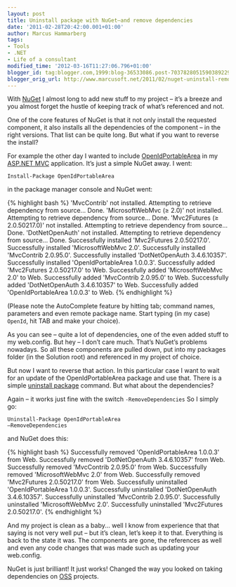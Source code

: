 ```yaml
---
layout: post
title: Uninstall package with NuGet–and remove dependencies
date: '2011-02-28T20:42:00.001+01:00'
author: Marcus Hammarberg
tags:
- Tools
- .NET
- Life of a consultant
modified_time: '2012-03-16T11:27:06.796+01:00'
blogger_id: tag:blogger.com,1999:blog-36533086.post-7037828051590389229
blogger_orig_url: http://www.marcusoft.net/2011/02/nuget-uninstall-remove-dependencies.html
---
```


With <a href="http://nuget.codeplex.com/" target="_blank">NuGet</a> I almost long to add new stuff to my project – it’s a breeze and you almost forget the hustle of keeping track of what’s referenced and not.

One of the core features of NuGet is that it not only install the requested component, it also installs all the dependencies of the component – in the right versions. That list can be quite long. But what if you want to reverse the install?

<a name='more'></a>

For example the other day I wanted to include <a href="http://openidportablearea.codeplex.com/" target="_blank">OpenIdPortableArea</a> in my <a href="http://www.asp.net/mVC/" target="_blank">ASP.NET MVC</a> application. It’s just a simple NuGet away. I went:

<code>Install-Package OpenIdPortableArea</code>

in the package manager console and NuGet went:

{% highlight bash %}
'MvcContrib' not installed. Attempting to retrieve dependency from source...
Done.
'MicrosoftWebMvc (≥ 2.0)' not installed. Attempting to retrieve dependency from source...
Done.
'Mvc2Futures (≥ 2.0.50217.0)' not installed. Attempting to retrieve dependency from source...
Done.
'DotNetOpenAuth' not installed. Attempting to retrieve dependency from source...
Done.
Successfully installed 'Mvc2Futures 2.0.50217.0'.
Successfully installed 'MicrosoftWebMvc 2.0'.
Successfully installed 'MvcContrib 2.0.95.0'.
Successfully installed 'DotNetOpenAuth 3.4.6.10357'.
Successfully installed 'OpenIdPortableArea 1.0.0.3'.
Successfully added 'Mvc2Futures 2.0.50217.0' to Web.
Successfully added 'MicrosoftWebMvc 2.0' to Web.
Successfully added 'MvcContrib 2.0.95.0' to Web.
Successfully added 'DotNetOpenAuth 3.4.6.10357' to Web.
Successfully added 'OpenIdPortableArea 1.0.0.3' to Web.
{% endhighlight %}

(Please note the AutoComplete feature by hitting tab; command names, parameters and even remote package name. Start typing (in my case) <code>OpenId</code>, hit TAB and make your choice).

As you can see – quite a lot of dependencies, one of the even added stuff to my web.config. But hey – I don’t care much. That’s NuGet’s problems nowadays. So all these components are pulled down, put into my packages folder (in the Solution root) and referenced in my project of choice.

But now I want to reverse that action. In this particular case I want to wait for an update of the OpenIdPortableArea package and use that. There is a simple <a href="http://nuget.codeplex.com/documentation?title=Package%20Manager%20Console%20Command%20Reference" target="_blank">uninstall package</a> command. But what about the dependencies?

Again – it works just fine with the switch <code>‑RemoveDependencies</code> So I simply go:

<code>Uninstall-Package OpenIdPortableArea –RemoveDependencies</code>

and NuGet does this:

{% highlight bash %}
Successfully removed 'OpenIdPortableArea 1.0.0.3' from Web.
Successfully removed 'DotNetOpenAuth 3.4.6.10357' from Web.
Successfully removed 'MvcContrib 2.0.95.0' from Web.
Successfully removed 'MicrosoftWebMvc 2.0' from Web.
Successfully removed 'Mvc2Futures 2.0.50217.0' from Web.
Successfully uninstalled 'OpenIdPortableArea 1.0.0.3'.
Successfully uninstalled 'DotNetOpenAuth 3.4.6.10357'.
Successfully uninstalled 'MvcContrib 2.0.95.0'.
Successfully uninstalled 'MicrosoftWebMvc 2.0'.
Successfully uninstalled 'Mvc2Futures 2.0.50217.0'.
{% endhighlight %}


And my project is clean as a baby... well I know from experience that that saying is not very well put – but it’s clean, let’s keep it to that. Everything is back to the state it was. The components are gone, the references as well and even any code changes that was made such as updating your web.config.

NuGet is just brilliant! It just works! Changed the way you looked on taking dependencies on <a href="http://en.wikipedia.org/wiki/Open-source_software" target="_blank">OSS</a> projects.